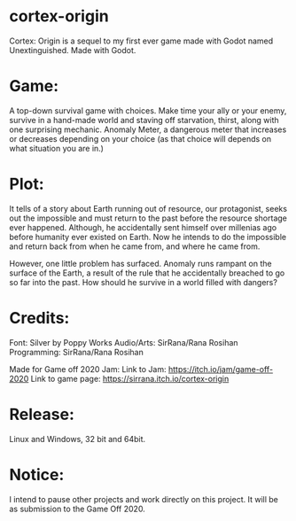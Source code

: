 # cortex-origin
Cortex: Origin is a sequel to my first ever game made with Godot named Unextinguished. Made with Godot. 

# Game:
A top-down survival game with choices. Make time your ally or your enemy, survive in a hand-made world and staving off starvation, thirst, along with one surprising mechanic. Anomaly Meter, a dangerous meter that increases or decreases depending on your choice (as that choice will depends on what situation you are in.)

# Plot:
It tells of a story about Earth running out of resource, our protagonist, seeks out the impossible and must return to the past before the resource shortage ever happened. Although, he accidentally sent himself over millenias ago before humanity ever existed on Earth. Now he intends to do the impossible and return back from when he came from, and where he came from.

However, one little problem has surfaced. Anomaly runs rampant on the surface of the Earth, a result of the rule that he accidentally breached to go so far into the past. How should he survive in a world filled with dangers?

# Credits:
Font: Silver by Poppy Works
Audio/Arts: SirRana/Rana Rosihan
Programming: SirRana/Rana Rosihan

Made for Game off 2020 Jam:
Link to Jam:
https://itch.io/jam/game-off-2020
Link to game page:
https://sirrana.itch.io/cortex-origin

# Release:
Linux and Windows, 32 bit and 64bit.

# Notice:
I intend to pause other projects and work directly on this project.
It will be as submission to the Game Off 2020.
